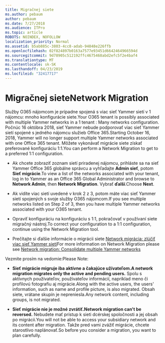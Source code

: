 ```yaml
---
title: Migračnej siete
ms.author: pebaum
author: pebaum
ms.date: 7/27/2018
ms.audience: ITPro
ms.topic: article
ROBOTS: NOINDEX, NOFOLLOW
localization_priority: Normal
ms.assetid: b5ab885c-3803-4cc8-adab-94848e226ffb
ms.openlocfilehash: 02f824897b0163a7577e93451d6642464966594d
ms.sourcegitcommit: 9d78905c512192ffc4675468abd2efc5f2e4baf4
ms.translationtype: MT
ms.contentlocale: sk-SK
ms.lasthandoff: 04/23/2019
ms.locfileid: "32417717"
---
```

# <a name="network-migration"></a><span data-ttu-id="7c712-102">Migračnej siete</span><span class="sxs-lookup"><span data-stu-id="7c712-102">Network Migration</span></span>

<span data-ttu-id="7c712-103">Služby O365 nájomcom je prípadne spojená s viac sieť Yammer sietí v 1 nájomcu: mnoho konfigurácie siete.</span><span class="sxs-lookup"><span data-stu-id="7c712-103">Your O365 tenant is possibly associated with multiple Yammer networks in a 1 tenant : Many networks configuration.</span></span> <span data-ttu-id="7c712-104">Počnúc 16 októbra 2018, sieť Yammer nebude podporovať viac sieť Yammer sietí spojené s jedného nájomcu služieb Office 365.</span><span class="sxs-lookup"><span data-stu-id="7c712-104">Starting October 16, 2018, Yammer will no longer support multiple Yammer networks associated with one Office 365 tenant.</span></span> <span data-ttu-id="7c712-105">Môžete vykonávať migrácie siete získať preferované konfiguráciu 1:1.</span><span class="sxs-lookup"><span data-stu-id="7c712-105">You can perform a Network Migration to get to a preferred 1:1 configuration.</span></span>
  
- <span data-ttu-id="7c712-106">Ak chcete zobraziť zoznam sietí priradenej nájomcu, prihláste sa na sieť Yammer Office 365 globálne správcu a vyhľadajte **Admin sieť**, potom **Sieť migrácie**.</span><span class="sxs-lookup"><span data-stu-id="7c712-106">To view a list of the networks associated with your tenant, log in to Yammer as an Office 365 Global Administrator and browse to **Network Admin**, then **Network Migration**.</span></span> <span data-ttu-id="7c712-107">Vybrať **ďalší**.</span><span class="sxs-lookup"><span data-stu-id="7c712-107">Choose **Next**.</span></span>
    
- <span data-ttu-id="7c712-108">Ak vidíte viac sietí uvedené v krok 2 z 3, potom máte viac sieť Yammer sietí spojených s svoje služby O365 nájomcom.</span><span class="sxs-lookup"><span data-stu-id="7c712-108">If you see multiple networks listed on Step 2 of 3, then you have multiple Yammer networks associated with your O365 tenant.</span></span>
    
- <span data-ttu-id="7c712-109">Opraviť konfiguráciu na konfiguráciu s 1:1, pokračovať v používaní siete migračný nástroj.</span><span class="sxs-lookup"><span data-stu-id="7c712-109">To correct your configuration to a 1:1 configuration, continue using the Network Migration tool.</span></span>
    
- <span data-ttu-id="7c712-110">Prečítajte si ďalšie informácie o migrácii siete [Network migrácia: zlúčiť viac sieť Yammer sietí](https://support.office.com/article/a22c1b20-9231-4ce2-a916-392b1056d002)</span><span class="sxs-lookup"><span data-stu-id="7c712-110">For more information on Network Migration please see [Network migration: Consolidate multiple Yammer networks](https://support.office.com/article/a22c1b20-9231-4ce2-a916-392b1056d002)</span></span>
    
<span data-ttu-id="7c712-111">Vezmite prosím na vedomie:</span><span class="sxs-lookup"><span data-stu-id="7c712-111">Please Note:</span></span>
  
- <span data-ttu-id="7c712-112">**Sieť migrácie migruje iba aktívne a čakajúce užívateľom.**</span><span class="sxs-lookup"><span data-stu-id="7c712-112">**A network migration migrates only the active and pending users.**</span></span> <span data-ttu-id="7c712-113">Spolu s aktívnych používateľov, používateľov informácií, napríklad meno či profilovú fotografiu aj migrácie.</span><span class="sxs-lookup"><span data-stu-id="7c712-113">Along with the active users, the users' information, such as name and profile picture, is also migrated.</span></span> <span data-ttu-id="7c712-114">Obsah siete, vrátane skupín je nepreniesla.</span><span class="sxs-lookup"><span data-stu-id="7c712-114">Any network content, including groups, is not migrated.</span></span> 
    
- <span data-ttu-id="7c712-115">**Sieť migrácie nie je možné zvrátiť.**</span><span class="sxs-lookup"><span data-stu-id="7c712-115">**Network migration can't be reversed.**</span></span> <span data-ttu-id="7c712-116">Nebudete mať prístup k sieti dcérskej spoločnosti a jej obsah po migrácii.</span><span class="sxs-lookup"><span data-stu-id="7c712-116">You will not be able to access your subsidiary network and its content after migration.</span></span> <span data-ttu-id="7c712-117">Takže pred vami zvážiť migrácie, chcete starostlivo naplánovať.</span><span class="sxs-lookup"><span data-stu-id="7c712-117">So before you consider a migration, you want to plan carefully.</span></span> 
    

